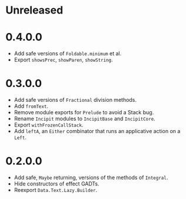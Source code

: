 # Unreleased

# 0.4.0.0

* Add safe versions of `Foldable.minimum` et al.
* Export `showsPrec`, `showParen`, `showString`.

# 0.3.0.0

* Add safe versions of `Fractional` division methods.
* Add `fromText`.
* Remove module exports for `Prelude` to avoid a Stack bug.
* Rename `Incipit` modules to `IncipitBase` and `IncipitCore`.
* Export `withFrozenCallStack`.
* Add `leftA`, an `Either` combinator that runs an applicative action on a `Left`.

# 0.2.0.0

* Add safe, `Maybe` returning, versions of the methods of `Integral`.
* Hide constructors of effect GADTs.
* Reexport `Data.Text.Lazy.Builder`.
